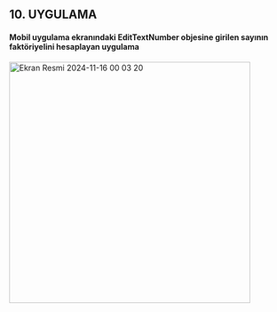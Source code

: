 ## 10. UYGULAMA
#### Mobil uygulama ekranındaki EditTextNumber objesine girilen sayının faktöriyelini hesaplayan uygulama
<img width="434" alt="Ekran Resmi 2024-11-16 00 03 20" src="https://github.com/user-attachments/assets/7ff382d3-fe44-4e1d-bb54-0e1d50b25a75">
